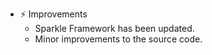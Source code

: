 -   ⚡️ Improvements
    -   Sparkle Framework has been updated.
    -   Minor improvements to the source code.
